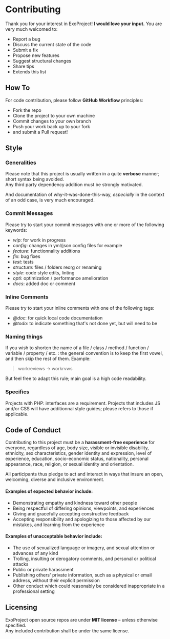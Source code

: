 # Contributing

Thank you for your interest in ExoProject! 
**I would love your input.** 
You are very much welcomed to:  
  
- Report a bug  
- Discuss the current state of the code  
- Submit a fix  
- Propose new features  
- Suggest structural changes  
- Share tips  
- Extends this list  

## How To
  
For code contribution, please follow **GitHub Workflow** principles:  
- Fork the repo  
- Clone the project to your own machine  
- Commit changes to your own branch  
- Push your work back up to your fork  
- and submit a Pull request!

## Style
 
 ### Generalities
Please note that this project is usually written in a quite **verbose** manner; short syntax being avoided.  
Any third party dependency addition must be strongly motivated.

And documentation of why-it-was-done-this-way, *especially* in the context of an odd case, is very much encouraged.

### Commit Messages
Please try to start your commit messages with one or more of the following keywords:
- *wip*: for work in progress
- *config*: changes in yml/json config files for example
- *feature*: functionnality additions
- *fix*: bug fixes
- *test*: tests
- *structure*: files / folders reorg or renaming
- *style*: code style edits, linting
- *opti*: optimization / performance amelioration
- *docs*: added doc or comment

### Inline Comments

Please try to start your inline comments with one of the following tags:
- *@doc*: for quick local code documentation
- *@todo*: to indicate something that's not done yet, but will need to be

### Naming things
If you wish to shorten the name of a file / class / method / function / variable / property / etc. : the general convention is to keep the first vowel, and then skip the rest of them. Example: 

> workreviews -> workrvws

But feel free to adapt this rule; main goal is a high code readability.

### Specifics

Projects with PHP: interfaces are a requirement.
Projects that includes JS and/or CSS will have additionnal style guides; please refers to those if applicable.

  
## Code of Conduct  
  
Contributing to this project must be a **harassment-free experience** for everyone, regardless of age, body size, visible or invisible disability, ethnicity, sex characteristics, gender identity and expression, level of experience, education, socio-economic status, nationality, personal appearance, race, religion, or sexual identity and orientation.  
  
All participants thus pledge to act and interact in ways that insure an open, welcoming, diverse and inclusive environment.  
  
#### Examples of expected behavior include:  
  
- Demonstrating empathy and kindness toward other people  
- Being respectful of differing opinions, viewpoints, and experiences  
- Giving and gracefully accepting constructive feedback  
- Accepting responsibility and apologizing to those affected by our mistakes, and learning from the experience  
  
#### Examples of unacceptable behavior include:  
  
- The use of sexualized language or imagery, and sexual attention or advances of any kind  
- Trolling, insulting or derogatory comments, and personal or political attacks  
- Public or private harassment  
- Publishing others' private information, such as a physical or email address, without their explicit permission  
- Other conduct which could reasonably be considered inappropriate in a professional setting  

## Licensing

ExoProject open source repos are under **MIT license** – unless otherwise specified.  
Any included contribution shall be under the same license.

